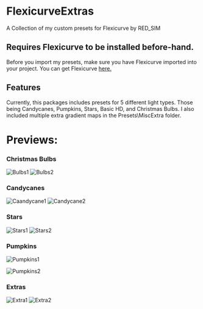 # FlexicurveExtras
A Collection of my custom presets for Flexicurve by RED_SIM

## Requires Flexicurve to be installed before-hand.
Before you import my presets, make sure you have Flexicurve imported into your project. You can get Flexicurve [here.](https://www.patreon.com/posts/flexicurve-fairy-94014721)

## Features
Currently, this packages includes presets for 5 different light types. Those being Candycanes, Pumpkins, Stars, Basic HD, and Christmas Bulbs. I also included multiple extra gradient maps in the Presets\MiscExtra folder.

# Previews:
### Christmas Bulbs
![Bulbs1](https://github.com/zSkull162/FlexicurveExtras/assets/70001936/f7419692-562e-44d2-b84f-2291d31da49a)
![Bulbs2](https://github.com/zSkull162/FlexicurveExtras/assets/70001936/0a46a882-2d44-4689-ad37-b53592d7aa2d)

### Candycanes
![Caandycane1](https://github.com/zSkull162/FlexicurveExtras/assets/70001936/9b63ea5a-ec95-43ef-b117-476247dda090)
![Candycane2](https://github.com/zSkull162/FlexicurveExtras/assets/70001936/8532bbbc-73ea-4e59-94e5-5cc94cc99201)

### Stars
![Stars1](https://github.com/zSkull162/FlexicurveExtras/assets/70001936/b1871367-be75-484f-b558-0db9900f3393)
![Stars2](https://github.com/zSkull162/FlexicurveExtras/assets/70001936/b8e3c4f2-b3af-4344-8546-9f267e90a6fb)

### Pumpkins
![Pumpkins1](https://github.com/zSkull162/FlexicurveExtras/assets/70001936/01044166-9a23-469c-9e5e-9c3bc062276b)

![Pumpkins2](https://github.com/zSkull162/FlexicurveExtras/assets/70001936/d708df6f-9eaf-4b85-b2b2-32967e3dc1c3)

### Extras
![Extra1](https://github.com/zSkull162/FlexicurveExtras/assets/70001936/51baeb54-6465-4715-a390-5247483fa3d4)
![Extra2](https://github.com/zSkull162/FlexicurveExtras/assets/70001936/ff4f10fe-8890-4d77-bd3e-5f1bf0975e6f)
